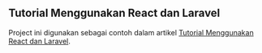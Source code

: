 ## Tutorial Menggunakan React dan Laravel
Project ini digunakan sebagai contoh dalam artikel [Tutorial Menggunakan React dan Laravel](https://medium.com/@habibridho/tutorial-menggunakan-react-dan-laravel-d2279d6cadda).
